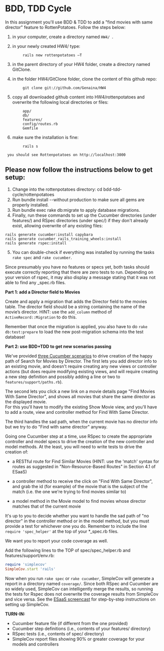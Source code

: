BDD, TDD Cycle
===

In this assignment you'll use BDD & TDD to add a "find movies with same director" feature to RottenPotatoes.  Follow the steps below:

1)	in your computer, create a directory named ```HW4/ ```.

2)	in your newly created HW4/ type:

```shell 
		rails new rottenpotatoes –T 
```
3)	in the parent directory of your HW4 folder, create a directory named GitClone.

4)	in the folder HW4/GitClone folder, clone the content of this github repo:  
```shell 
		git clone git://github.com/Genaina/HW4
```
5)	copy all downloaded github content into HW4/rottenpotatoes and overwrite the following local directories or files: 

```shell
		app/ 
		db/ 
		features/
		config/routes.rb 
		Gemfile
```
6) make sure the installation is fine: 

```shell
		rails s
```
     you should see Rottenpotatoes on http://localhost:3000


Please now follow the instructions below to get setup:
----

1) Change into the rottenpotatoes directory: cd bdd-tdd-cycle/rottenpotatoes  
2) Run bundle install --without production to make sure all gems are properly installed.  
3) Run bundle exec rake db:migrate to apply database migrations.  
4) Finally, run these commands to set up the Cucumber directories (under features/) and RSpec directories (under spec/) if they don't already exist, allowing overwrite of any existing files:

```shell
rails generate cucumber:install capybara
rails generate cucumber_rails_training_wheels:install
rails generate rspec:install
```
5) You can double-check if everything was installed by running the tasks `rake spec` and `rake cucumber`.  

Since presumably you have no features or specs yet, both tasks should execute correctly reporting that there are zero tests to run. Depending on your version of rspec, it may also display a message stating that it was not able to find any _spec.rb files.

**Part 1: add a Director field to Movies**

Create and apply a migration that adds the Director field to the movies table. 
The director field should be a string containing the name of the movie’s director. 
HINT: use the `add_column` method of `ActiveRecord::Migration` to do this.  

Remember that once the migration is applied, you also have to do `rake db:test:prepare` 
to load the new post-migration schema into the test database!

**Part 2: use BDD+TDD to get new scenarios passing**

We've provided [three Cucumber scenarios](http://pastebin.com/L6FYWyV7) to 
drive creation of the happy path of Search for Movies by Director.
The first lets you add director info to an existing movie, 
and doesn't require creating any new views or controller actions 
(but does require modifying existing views, and will require creating a new step definition and possibly adding a line
or two to `features/support/paths.rb`).

The second lets you click a new link on a movie details page "Find Movies With Same Director", 
and shows all movies that share the same director as the displayed movie.  
For this you'll have to modify the existing Show Movie view, and you'll have to add a route, 
view and controller method for Find With Same Director.  

The third handles the sad path, when the current movie has no director info but we try 
to do "Find with same director" anyway.

Going one Cucumber step at a time, use RSpec to create the appropriate
controller and model specs to drive the creation of the new controller
and model methods.  At the least, you will need to write tests to drive
the creation of: 

+ a RESTful route for Find Similar Movies 
(HINT: use the 'match' syntax for routes as suggested in "Non-Resource-Based Routes" 
in Section 4.1 of ESaaS) 

+ a controller method to receive the click
on "Find With Same Director", and grab the id (for example) of the movie
that is the subject of the match (i.e. the one we're trying to find
movies similar to) 

+ a model method in the Movie model to find movies
whose director matches that of the current movie 

It's up to you to
decide whether you want to handle the sad path of "no director" in the
controller method or in the model method, but you must provide a test
for whichever one you do. Remember to include the line 
`require 'spec_helper'` at the top of your *_spec.rb files.

We want you to report your code coverage as well.

Add the following lines to
the TOP of spec/spec_helper.rb and features/support/env.rb:

```ruby
require 'simplecov'
SimpleCov.start 'rails'
```

Now when you run `rake spec` or `rake cucumber`, SimpleCov will generate a report in a directory named
`coverage/`. Since both RSpec and Cucumber are so widely used, SimpleCov
can intelligently merge the results, so running the tests for Rspec does
not overwrite the coverage results from SimpleCov and vice versa. See
the [ESaaS screencast](http://vimeo.com/34754907) for step-by-step instructions on setting up SimpleCov.

**TURN-IN:**

+ Cucumber feature file (if different from the one provided) 
+ Cucumber step definitions (i.e., contents of your features/ directory)
+ RSpec tests (i.e., contents of spec/ directory) 
+ SimpleCov report files showing 90% or greater coverage for your models and controllers
